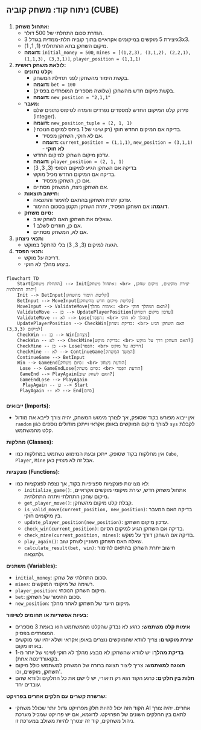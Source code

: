 ## ניתוח קוד: משחק קוביה (CUBE)

### <algorithm>
1. **אתחול משחק:**
   - הגדרת סכום התחלתי של 500 דולר.
   - יצירת 5 מוקשים במיקומים אקראיים בתוך קוביה תלת-ממדית בגודל 3x3x3.
   - מיקום השחקן בתא ההתחלתי (1, 1, 1).
   - **דוגמה:** `initial_money = 500`, `mines = [(1,2,3), (3,1,2), (2,2,1), (1,1,3), (3,3,1)]`, `player_position = (1,1,1)`
2. **לולאת משחק ראשית:**
    - **קלט נתונים:**
        - בקשת הימור מהשחקן לפני תחילת המשחק.
        - **דוגמה:** `bet = 100`
        - בקשת מיקום חדש מהשחקן (שלושה מספרים המופרדים בפסיק).
        - **דוגמה:** `new_position = "2,1,1"`
    - **מעבר:**
        - פירוק קלט המיקום החדש למספרים נפרדים והמרה לטיפוס נתונים שלם (integer).
        - **דוגמה:** `new_position_tuple = (2, 1, 1)`
        - בדיקה אם המיקום החדש חוקי (רק שינוי של 1 ביחס למיקום הנוכחי).
           - אם לא חוקי, השחקן מפסיד.
           - **דוגמה:** `current_position = (1,1,1)`, `new_position = (3,1,1)` - **לא חוקי**
        - עדכון מיקום השחקן למיקום החדש.
        - **דוגמה:** `player_position = (2, 1, 1)`
        - בדיקה אם השחקן הגיע למיקום הסופי (3, 3, 3)
        - בדיקה אם המיקום החדש מכיל מוקש.
            - אם כן, השחקן מפסיד.
        - אם השחקן ניצח, המשחק מסתיים.
    - **חישוב תוצאות:**
        - עדכון יתרת השחקן בהתאם להימור והתוצאה.
        - **דוגמה:** אם השחקן הפסיד, יתרת השחקן תקטן בסכום ההימור.
    - **סיום משחק:**
        - שואלים את השחקן האם לשחק שוב.
        - אם כן, חוזרים לשלב 1.
        - אם לא, המשחק מסתיים.
3. **תנאי ניצחון:**
   - הגעה למיקום (3, 3, 3) בלי להתקל במוקש.
4. **תנאי הפסד:**
    - דריכה על מוקש.
    - ביצוע מהלך לא חוקי.

### <mermaid>
```mermaid
flowchart TD
    Start[התחלת משחק] --> Init[אתחול משחק: <br> יצירת מוקשים, מיקום שחקן, יתרה התחלתית]
    Init --> BetInput[קליטת הימור מהשחקן]
    BetInput --> MoveInput[קליטת מיקום חדש מהשחקן]
    MoveInput --> ValidateMove[אימות מהלך: <br> האם המהלך חוקי?]
    ValidateMove -- כן --> UpdatePlayerPosition[עדכון מיקום השחקן]
    ValidateMove -- לא --> Lose[הפסד: <br> מהלך לא חוקי]
    UpdatePlayerPosition --> CheckWin[בדיקת ניצחון: <br> האם השחקן הגיע למיקום (3,3,3)]
    CheckWin -- כן --> Win[ניצחון]
    CheckWin -- לא --> CheckMine[בדיקת מוקש: <br> האם השחקן דרך על מוקש?]
    CheckMine -- כן --> Lose[הפסד: <br> דריכה על מוקש]
    CheckMine -- לא --> ContinueGame[המשך המשחק]
    ContinueGame --> BetInput
    Win --> GameEnd[סיום משחק: <br> הודעת ניצחון]
     Lose --> GameEndLose[סיום משחק: <br> הודעת הפסד]
     GameEnd --> PlayAgain[האם לשחק שוב?]
     GameEndLose --> PlayAgain
      PlayAgain -- כן --> Start
     PlayAgain -- לא --> End[סיום]
```
### <explanation>
**ייבואים (Imports):**
- אין ייבוא מפורש בקוד שסופק, אך לצורך מימוש המשחק, יהיה צורך לייבא את מודול `random` לצורך מיקום המוקשים באופן אקראי וייתכן מודולים נוספים כגון `sys` לקבלת קלט מהמשתמש.

**מחלקות (Classes):**
- אין מחלקות בקוד שסופק. ייתכן ובעת המימוש נשתמש במחלקות כמו `Cube`, `Player`, `Mine` אבל זה לא מצויין כאן.

**פונקציות (Functions):**
- לא מצוינות פונקציות ספציפיות בקוד, אך נצפה לפונקציות כמו:
    - `initialize_game()`: אתחול משחק חדש, יצירת מיקומי מוקשים אקראיים, מיקום שחקן התחלתי ויתרה התחלתית.
    - `get_player_move()`: קבלת קלט מיקום מהשחקן.
    - `is_valid_move(current_position, new_position)`: בדיקה האם המעבר בין מיקומים חוקי.
    - `update_player_position(new_position)`: עדכון מיקום השחקן.
    - `check_win(current_position)`: בדיקה אם השחקן הגיע למיקום הסיום.
    - `check_mine(current_position, mines)`: בדיקה אם השחקן דורך על מוקש.
    - `play_again()`: שאלה האם השחקן מעוניין לשחק שוב.
    - `calculate_result(bet, win)`: חישוב יתרת השחקן בהתאם להימור ולתוצאה.

**משתנים (Variables):**
- `initial_money`: סכום התחלתי של שחקן.
- `mines`: רשימה של מיקומי המוקשים.
- `player_position`: מיקום השחקן הנוכחי.
- `bet`: סכום ההימור של השחקן.
- `new_position`: מיקום היעד של השחקן לאחר מהלך.

**בעיות אפשריות או תחומים לשיפור:**
- **אימות קלט משתמש:** כרגע לא נבדק שהקלט מהמשתמש הוא באמת 3 מספרים המופרדים בפסיק.
- **יצירת מוקשים:** צריך לוודא שהמוקשים נוצרים באופן אקראי ושלא יהיו שני מוקשים באותו מקום.
- **בדיקת מהלך:** יש לוודא שהשחקן לא מבצע מהלך לא חוקי (שינוי של יותר מ-1 בקואורדינטה אחת).
- **תצוגה למשתמש:** צריך ליצור תצוגה ברורה של המשחק למשתמש כולל מיקום השחקן, מוקשים, וכו'.
- **תלות בין חלקים:** כרגע הקוד הוא רק תיאורי, יש ליישם את כל החלקים ולוודא שהם עובדים יחד.

**שרשרת קשרים עם חלקים אחרים בפרויקט:**
- הקוד הזה יכול להיות חלק מפרויקט גדול יותר שכולל משחקי AI אחרים. יהיה צורך לתאם בין החלקים השונים של הפרויקט. לדוגמא, אם יש פרויקט שמכיל מערכת ניהול משחקים, קוד זה יצטרך להיות משולב במערכת זו.